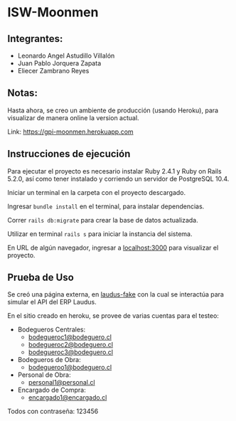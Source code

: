 # ISW-Moonmen

## Integrantes:

* Leonardo Angel Astudillo Villalón
* Juan Pablo Jorquera Zapata
* Eliecer Zambrano Reyes

## Notas:

Hasta ahora, se creo un ambiente de producción (usando Heroku), para visualizar de manera online la version actual.

Link: https://gpi-moonmen.herokuapp.com

## Instrucciones de ejecución

Para ejecutar el proyecto es necesario instalar Ruby 2.4.1 y Ruby on Rails 5.2.0, así como tener instalado y corriendo un servidor de PostgreSQL 10.4.

Iniciar un terminal en la carpeta con el proyecto descargado.

Ingresar `bundle install` en el terminal, para instalar dependencias.

Correr `rails db:migrate` para crear la base de datos actualizada.

Utilizar en terminal `rails s` para iniciar la instancia del sistema.

En URL de algún navegador, ingresar a [localhost:3000](http://localhost:3000) para visualizar el proyecto.

## Prueba de Uso

Se creó una página externa, en [laudus-fake](https://laudusfake.herokuapp.com/) con la cual se interactúa para simular el API del ERP Laudus.

En el sitio creado en heroku, se provee de varias cuentas para el testeo:
* Bodegueros Centrales:
    - bodegueroc1@bodeguero.cl
    - bodegueroc2@bodeguero.cl
    - bodegueroc3@bodeguero.cl
* Bodegueros de Obra:
    - bodegueroo1@bodeguero.cl
* Personal de Obra:
    - personal1@personal.cl
* Encargado de Compra:
    - encargado1@encargado.cl

Todos con contraseña: 123456


